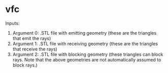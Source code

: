 # vfc

Inputs:
1. Argument 0: .STL file with emitting geometry (these are the triangles that emit the rays)
2. Argument 1: .STL file with receiving geometry (these are the triangles that receive the rays)
3. Argument 2: .STL file with blocking geometry (these triangles can block rays.  Note that the above geometries are not automatically assumed to block rays.)
